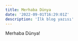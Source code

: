 ```yaml
---
title: Merhaba Dünya
date: '2022-09-01T16:29:01Z'
description: 'İlk blog yazısı'
---
```


Merhaba Dünya!
